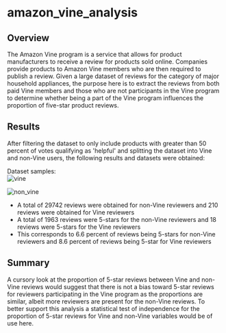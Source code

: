 # amazon_vine_analysis
## Overview  
The Amazon Vine program is a service that allows for product manufacturers to receive a review for products sold online. Companies provide products to Amazon Vine members who are then required to publish a review. Given a large dataset of reviews for the category of major household appliances, the purpose here is to extract the reviews from both paid Vine members and those who are not participants in the Vine program to determine whether being a part of the Vine program influences the proportion of five-star product reviews.  

## Results  
After filtering the dataset to only include products with greater than 50 percent of votes qualifying as 'helpful' and splitting the dataset into Vine and non-Vine users, the following results and datasets were obtained:  

Dataset samples:  
![vine](https://user-images.githubusercontent.com/60231630/150667735-43239bc2-28eb-430c-bba0-76b8ac696964.png)  

![non_vine](https://user-images.githubusercontent.com/60231630/150667747-4a64fcde-5733-491f-bdcc-70d64eb91e40.png)  



*  A total of 29742 reviews were obtained for non-Vine reviewers and 210 reviews were obtained for Vine reviewers  
*  A total of 1963 reviews were 5-stars for the non-Vine reviewers and 18 reviews were 5-stars for the Vine reviewers  
*  This corresponds to 6.6 percent of reviews being 5-stars for non-Vine reviewers and 8.6 percent of reviews being 5-star for Vine reviewers  

##  Summary  
A cursory look at the proportion of 5-star reviews between Vine and non-Vine reviews would suggest that there is not a bias toward 5-star reviews for reviewers participating in the Vine program as the proportions are similar, albeit more reviewers are present for the non-Vine reviews. To better support this analysis a statistical test of independence for the proportion of 5-star reviews for Vine and non-Vine variables would be of use here. 
